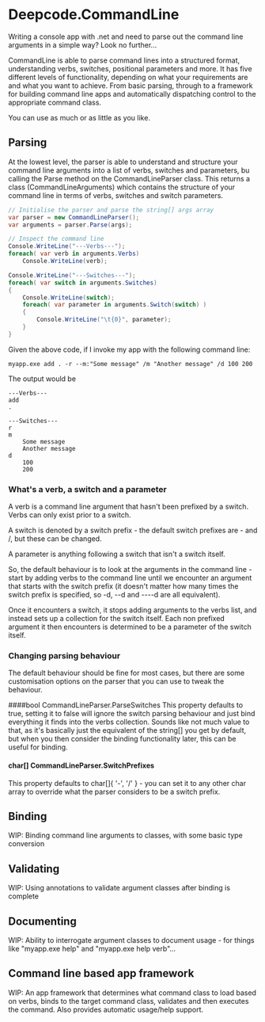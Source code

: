 # Deepcode.CommandLine

Writing a console app with .net and need to parse out the command line arguments in a simple way? Look no further...

CommandLine is able to parse command lines into a structured format, understanding verbs, switches, positional parameters and more. It has five different levels of functionality, depending on what your requirements are and what you want to achieve. From basic parsing, through to a framework for building command line apps and automatically dispatching control to the appropriate command class. 

You can use as much or as little as you like.

## Parsing

At the lowest level, the parser is able to understand and structure your command line arguments into a list of verbs, switches and parameters, bu calling the Parse method on the CommandLineParser class. This returns a class (CommandLineArguments) which contains the structure of your command line in terms of verbs, switches and switch parameters.

``` C#
// Initialise the parser and parse the string[] args array
var parser = new CommandLineParser();
var arguments = parser.Parse(args);

// Inspect the command line
Console.WriteLine("---Verbs---");
foreach( var verb in arguments.Verbs)
    Console.WriteLine(verb);

Console.WriteLine("---Switches---");
foreach( var switch in arguments.Switches)
{
    Console.WriteLine(switch);
    foreach( var parameter in arguments.Switch(switch) )
    {
        Console.WriteLine("\t{0}", parameter);
    }
}
```

Given the above code, if I invoke my app with the following command line:

```
myapp.exe add . -r --m:"Some message" /m "Another message" /d 100 200
```

The output would be

```
---Verbs---
add
.

---Switches---
r
m
    Some message
    Another message
d
    100
    200
```

### What's a verb, a switch and a parameter
A verb is a command line argument that hasn't been prefixed by a switch. Verbs can only exist prior to a switch.

A switch is denoted by a switch prefix - the default switch prefixes are - and /, but these can be changed. 

A parameter is anything following a switch that isn't a switch itself.

So, the default behaviour is to look at the arguments in the command line - start by adding verbs to the command line until we encounter an argument that starts with the switch prefix (it doesn't matter how many times the switch prefix is specified, so -d, --d and ----d are all equivalent).

Once it encounters a switch, it stops adding arguments to the verbs list, and instead sets up a collection for the switch itself. Each non prefixed argument it then encounters is determined to be a parameter of the switch itself.

### Changing parsing behaviour
The default behaviour should be fine for most cases, but there are some customisation options on the parser that you can use to tweak the behaviour.

####bool CommandLineParser.ParseSwitches
This property defaults to true, setting it to false will ignore the switch parsing behaviour and just bind everything it finds into the verbs collection. Sounds like not much value to that, as it's basically just the equivalent of the string[] you get by default, but when you then consider the binding functionality later, this can be useful for binding.

#### char[] CommandLineParser.SwitchPrefixes
This property defaults to char[]{ '-', '/' } - you can set it to any other char array to override what the parser considers to be a switch prefix.

## Binding
WIP: Binding command line arguments to classes, with some basic type conversion

## Validating
WIP: Using annotations to validate argument classes after binding is complete

## Documenting
WIP: Ability to interrogate argument classes to document usage - for things like "myapp.exe help" and "myapp.exe help verb"...

## Command line based app framework
WIP: An app framework that determines what command class to load based on verbs, binds to the target command class, validates and then executes the command. Also provides automatic usage/help support.




